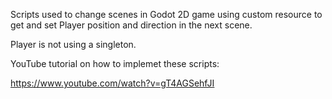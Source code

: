 Scripts used to change scenes in Godot 2D game using custom resource to get and set Player position and direction in the next scene. 

Player is not using a singleton.

YouTube tutorial on how to implemet these scripts:

https://www.youtube.com/watch?v=gT4AGSehfJI 
